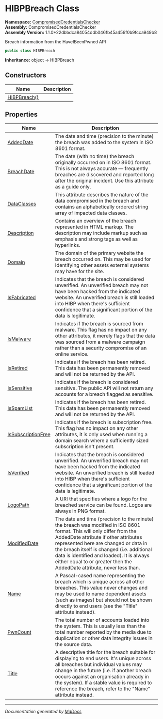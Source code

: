﻿<!--  
  <auto-generated>   
    The contents of this file were generated by a tool.  
    Changes to this file may be list if the file is regenerated  
  </auto-generated>   
-->

# HIBPBreach Class

**Namespace:** [CompromisedCredentialsChecker](../index.md)  
**Assembly:** CompromisedCredentialsChecker  
**Assembly Version:** 1.1.0+22dbbdca84054ddb046fb45a459f0b9fcca949b8

Breach information from the HaveIBeenPwned API

```csharp
public class HIBPBreach
```

**Inheritance:** object → HIBPBreach

## Constructors

| Name                                  | Description |
| ------------------------------------- | ----------- |
| [HIBPBreach()](constructors/index.md) |             |

## Properties

| Name                                                   | Description                                                                                                                                                                                                                                                                                                                                                                 |
| ------------------------------------------------------ | --------------------------------------------------------------------------------------------------------------------------------------------------------------------------------------------------------------------------------------------------------------------------------------------------------------------------------------------------------------------------- |
| [AddedDate](properties/AddedDate.md)                   | The date and time (precision to the minute) the breach was added to the system in ISO 8601 format.                                                                                                                                                                                                                                                                          |
| [BreachDate](properties/BreachDate.md)                 | The date (with no time) the breach originally occurred on in ISO 8601 format. This is not always accurate — frequently breaches are discovered and reported long after the original incident. Use this attribute as a guide only.                                                                                                                                           |
| [DataClasses](properties/DataClasses.md)               | This attribute describes the nature of the data compromised in the breach and contains an alphabetically ordered string array of impacted data classes.                                                                                                                                                                                                                     |
| [Description](properties/Description.md)               | Contains an overview of the breach represented in HTML markup. The description may include markup such as emphasis and strong tags as well as hyperlinks.                                                                                                                                                                                                                   |
| [Domain](properties/Domain.md)                         | The domain of the primary website the breach occurred on. This may be used for identifying other assets external systems may have for the site.                                                                                                                                                                                                                             |
| [IsFabricated](properties/IsFabricated.md)             | Indicates that the breach is considered unverified. An unverified breach may not have been hacked from the indicated website. An unverified breach is still loaded into HIBP when there's sufficient confidence that a significant portion of the data is legitimate.                                                                                                       |
| [IsMalware](properties/IsMalware.md)                   | Indicates if the breach is sourced from malware. This flag has no impact on any other attributes, it merely flags that the data was sourced from a malware campaign rather than a security compromise of an online service.                                                                                                                                                 |
| [IsRetired](properties/IsRetired.md)                   | Indicates if the breach has been retired. This data has been permanently removed and will not be returned by the API.                                                                                                                                                                                                                                                       |
| [IsSensitive](properties/IsSensitive.md)               | Indicates if the breach is considered sensitive. The public API will not return any accounts for a breach flagged as sensitive.                                                                                                                                                                                                                                             |
| [IsSpamList](properties/IsSpamList.md)                 | Indicates if the breach has been retired. This data has been permanently removed and will not be returned by the API.                                                                                                                                                                                                                                                       |
| [IsSubscriptionFree](properties/IsSubscriptionFree.md) | Indicates if the breach is subscription free. This flag has no impact on any other attributes, it is only used when running a domain search where a sufficiently sized subscription isn't present.                                                                                                                                                                          |
| [IsVerified](properties/IsVerified.md)                 | Indicates that the breach is considered unverified. An unverified breach may not have been hacked from the indicated website. An unverified breach is still loaded into HIBP when there's sufficient confidence that a significant portion of the data is legitimate.                                                                                                       |
| [LogoPath](properties/LogoPath.md)                     | A URI that specifies where a logo for the breached service can be found. Logos are always in PNG format.                                                                                                                                                                                                                                                                    |
| [ModifiedDate](properties/ModifiedDate.md)             | The date and time (precision to the minute) the breach was modified in ISO 8601 format. This will only differ from the AddedDate attribute if other attributes represented here are changed or data in the breach itself is changed (i.e. additional data is identified and loaded). It is always either equal to or greater then the AddedDate attribute, never less than. |
| [Name](properties/Name.md)                             | A Pascal\-cased name representing the breach which is unique across all other breaches. This value never changes and may be used to name dependent assets (such as images) but should not be shown directly to end users (see the "Title" attribute instead).                                                                                                               |
| [PwnCount](properties/PwnCount.md)                     | The total number of accounts loaded into the system. This is usually less than the total number reported by the media due to duplication or other data integrity issues in the source data.                                                                                                                                                                                 |
| [Title](properties/Title.md)                           | A descriptive title for the breach suitable for displaying to end users. It's unique across all breaches but individual values may change in the future (i.e. if another breach occurs against an organisation already in the system). If a stable value is required to reference the breach, refer to the "Name" attribute instead.                                        |

___

*Documentation generated by [MdDocs](https://github.com/ap0llo/mddocs)*
